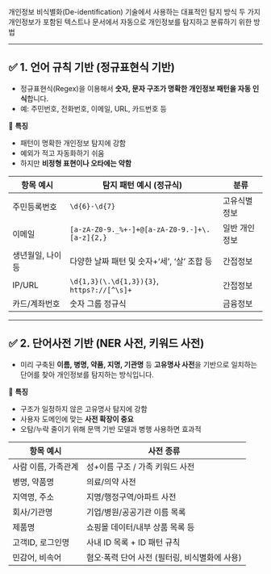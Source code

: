 개인정보 비식별화(De-identification) 기술에서 사용하는 대표적인 탐지 방식 두 가지
개인정보가 포함된 텍스트나 문서에서 자동으로 개인정보를 탐지하고 분류하기 위한 방법

---

## ✅ 1. 언어 규칙 기반 (정규표현식 기반)

- 정규표현식(Regex)을 이용해서 **숫자, 문자 구조가 명확한 개인정보 패턴을 자동 인식**합니다.
- 예: 주민번호, 전화번호, 이메일, URL, 카드번호 등
    

📌 **특징**

- 패턴이 명확한 개인정보 탐지에 강함
- 예외가 적고 자동화하기 쉬움
- 하지만 **비정형 표현이나 오타에는 약함**

| 항목 예시      | 탐지 패턴 예시 (정규식)                                | 분류      |
| ---------- | --------------------------------------------- | ------- |
| 주민등록번호     | `\d{6}-\d{7}`                                 | 고유식별정보  |
| 이메일        | `[a-zA-Z0-9._%+-]+@[a-zA-Z0-9.-]+\.[a-z]{2,}` | 일반 개인정보 |
| 생년월일, 나이 등 | 다양한 날짜 패턴 및 숫자+‘세’, ‘살’ 조합 등                  | 간접정보    |
| IP/URL     | `\d{1,3}(\.\d{1,3}){3}`, `https?://[^\s]+`    | 간접정보    |
| 카드/계좌번호    | 숫자 그룹 정규식                                     | 금융정보    |

---

## ✅ 2. 단어사전 기반 (NER 사전, 키워드 사전)

- 미리 구축된 **이름, 병명, 약품, 지명, 기관명** 등 **고유명사 사전**을 기반으로 일치하는 단어를 찾아 개인정보를 탐지하는 방식입니다.
    

📌 **특징**

- 구조가 일정하지 않은 고유명사 탐지에 강함
- 사용자 도메인에 맞는 **사전 확장이 중요**
- 오탐/누락 줄이기 위해 문맥 기반 모델과 병행 사용하면 효과적

| 항목 예시       | 사전 종류                       |
| ----------- | --------------------------- |
| 사람 이름, 가족관계 | 성+이름 구조 / 가족 키워드 사전         |
| 병명, 약품명     | 의료/의약 사전                    |
| 지역명, 주소     | 지명/행정구역/아파트 사전              |
| 회사/기관명      | 기업/병원/공공기관 이름 목록            |
| 제품명         | 쇼핑몰 데이터/내부 상품 목록 등          |
| 고객ID, 로그인명  | 사내 ID 목록 + ID 패턴 규칙         |
| 민감어, 비속어    | 혐오·폭력 단어 사전 (필터링, 비식별화에 사용) |


